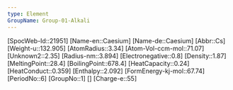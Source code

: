 ```yaml
---
type: Element
GroupName: Group-01-Alkali
---
```

[SpocWeb-Id::21951]
[Name-en::Caesium]
[Name-de::Caesium]
[Abbr::Cs]
[Weight-u::132.905]
[AtomRadius::3.34]
[Atom-Vol-ccm-mol::71.07]
[Unknown2::2.35]
[Radius-nm::3.894]
[Electronegative::0.8]
[Density::1.87]
[MeltingPoint::28.4]
[BoilingPoint::678.4]
[HeatCapacity::0.24]
[HeatConduct::0.359]
[Enthalpy::2.092]
[FormEnergy-kj-mol::67.74]
[PeriodNo::6]
[GroupNo::1]
[]
[Charge-e::55]

